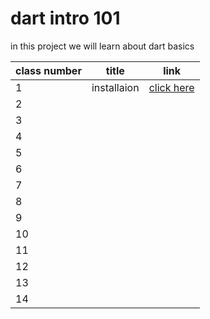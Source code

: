 # dart intro 101
 in this project we will learn about dart basics


|  class number | title  | link  |
|---|---|---|
|  1 | installaion  |  [click here ](./Classes/class1.md) |
| 2 |   |   |
| 3  |   |   |
| 4  |   |   |
| 5  |   |   |
| 6  |   |   |
| 7  |   |   |
| 8  |   |   |
| 9 |   |   |
| 10  |   |   |
|  11 |   |   |
|  12 |   |   |
|  13 |   |   |
|   14|   |   |